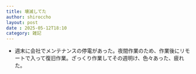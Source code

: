 ```yaml
---
title: 壊滅してた
author: shiroccho
layout: post
date : 2025-05-12T18:10
category: 雑記
---
```

- 週末に会社でメンテナンスの停電があった。夜間作業のため、作業後にリモートで入って復旧作業。ざっくり作業してその週明け、色々あった、疲れた。
